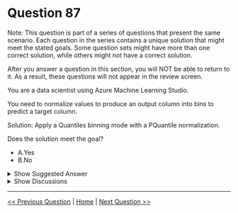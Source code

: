 # Question 87

Note: This question is part of a series of questions that present the same scenario. Each question in the series contains a unique solution that might meet the stated goals. Some question sets might have more than one correct solution, while others might not have a correct solution.

After you answer a question in this section, you will NOT be able to return to it. As a result, these questions will not appear in the review screen.

You are a data scientist using Azure Machine Learning Studio.

You need to normalize values to produce an output column into bins to predict a target column.

Solution: Apply a Quantiles binning mode with a PQuantile normalization.

Does the solution meet the goal?

- A.Yes
- B.No

<details>
  <summary>Show Suggested Answer</summary>

<strong>A</strong><br>

</details>

<details>
  <summary>Show Discussions</summary>

<blockquote><p><strong>modschegiebsch</strong> <code>(Fri 03 Jul 2020 07:09)</code> - <em>Upvotes: 22</em></p><p>Answer is B, because Quantile binning is not supervised. The binning is independent of the target column. You cannot use the output to predict the target directly.</p></blockquote>
<blockquote><p><strong>kty</strong> <code>(Thu 25 Mar 2021 06:48)</code> - <em>Upvotes: 15</em></p><p>If you select the Quantiles binning mode, use the Quantile normalization option to determine how values are normalized prior to sorting into quantiles. Note that normalizing values transform the values, but does not affect the final number of bins

Entropy MDL: This method requires that you select the column you want to predict and the column or columns that you want to group into bins. It then makes a pass over the data and attempts to determine the number of bins that minimizes the entropy. In other words, it chooses a number of bins that allows the data column to best predict the target column

I think the answer is &#x27;A&#x27;</p></blockquote>

<blockquote><p><strong>dija123</strong> <code>(Sun 12 Dec 2021 17:52)</code> - <em>Upvotes: 2</em></p><p>Totally agree with you</p></blockquote>
<blockquote><p><strong>FactCheckr4</strong> <code>(Thu 15 Aug 2024 11:39)</code> - <em>Upvotes: 1</em></p><p>Why the Solution Doesn’t Meet the Goal:
Quantiles Binning vs. PQuantile Normalization: While quantiles binning directly addresses the goal of creating bins for normalization, PQuantile normalization is not designed specifically for binning data into discrete categories. PQuantile normalization is more about adjusting data distributions rather than creating discrete bins.
To achieve the goal of normalizing values into bins, you should use Quantiles Binning directly. PQuantile normalization does not achieve this goal effectively because its purpose is to normalize data distributions rather than to bin data into quantile-based categories.

Thus, the solution of applying a Quantiles binning mode with PQuantile normalization does not fully meet the goal of binning values for predicting a target column.</p></blockquote>

<blockquote><p><strong>NullVoider_0</strong> <code>(Wed 13 Dec 2023 06:21)</code> - <em>Upvotes: 1</em></p><p>Using Quantiles binning mode with PQuantile normalization in Azure Machine Learning Studio is an appropriate solution for normalizing values and transforming them into bins, which can aid in the prediction of a target column in a machine learning model. This method is effective for creating evenly distributed bins based on the data&#x27;s distribution, which can be beneficial for various predictive modeling tasks.</p></blockquote>
<blockquote><p><strong>PI_Team</strong> <code>(Fri 24 Nov 2023 11:48)</code> - <em>Upvotes: 3</em></p><p>I need to correct my previous comment:

The solution of using Quantiles binning mode with PQuantile normalization in Azure Machine Learning Studio is valid. Quantiles binning discretizes data based on percentile ranks, and the PQuantile normalization option within this mode normalizes values within a [0,1] range before sorting into quantiles. This is specific to preparing data for quantile binning and is not general data normalization. Therefore, this approach aligns with Azure Machine Learning Studio&#x27;s capabilities for data preparation in quantile binning, meeting the objective of the task.</p></blockquote>

<blockquote><p><strong>PI_Team</strong> <code>(Wed 12 Jul 2023 15:55)</code> - <em>Upvotes: 1</em></p><p>The correct answer to the question is (B) No.

The given solution of applying a Quantiles binning mode with a PQuantile normalization does not meet the goal of normalizing values to produce an output column into bins for predicting a target column.

While Quantiles binning and PQuantile normalization are useful techniques in their own right, they are not directly applicable for producing bins to predict a target column.

To achieve the goal of normalizing values into bins to predict a target column, you would need to use appropriate techniques such as binning based on specific ranges or intervals, or other normalization methods tailored for your specific data and problem.

SaM</p></blockquote>

<blockquote><p><strong>PI_Team</strong> <code>(Fri 24 Nov 2023 11:48)</code> - <em>Upvotes: 1</em></p><p>I need to correct my previous comment: 
The solution of using Quantiles binning mode with PQuantile normalization in Azure Machine Learning Studio is valid. Quantiles binning discretizes data based on percentile ranks, and the PQuantile normalization option within this mode normalizes values within a [0,1] range before sorting into quantiles. This is specific to preparing data for quantile binning and is not general data normalization. Therefore, this approach aligns with Azure Machine Learning Studio&#x27;s capabilities for data preparation in quantile binning, meeting the objective of the task.</p></blockquote>
<blockquote><p><strong>striver</strong> <code>(Sat 04 Jun 2022 18:44)</code> - <em>Upvotes: 1</em></p><p>Answer is A. Normalization makes the value fall in range [0, 1] and that&#x27;s what PQuantile does too.</p></blockquote>
<blockquote><p><strong>ning</strong> <code>(Mon 16 May 2022 11:43)</code> - <em>Upvotes: 3</em></p><p>Yes, this is the answer, see the link https://docs.microsoft.com/en-us/azure/machine-learning/component-reference/group-data-into-bins

&quot;Entropy MDL mode is defined in Studio (classic) and there&#x27;s no corresponding open source package which can be leveraged to support in Designer yet.&quot;
&quot;If you select the Quantiles binning mode, use the Quantile normalization option to determine how values are normalized before sorting into quantiles. &quot;</p></blockquote>

<blockquote><p><strong>TheCyanideLancer</strong> <code>(Sat 22 Jan 2022 07:11)</code> - <em>Upvotes: 2</em></p><p>as per question, I believe, if target column is mentioned then ans mdl if feature column is mentioned then ans is PQuantile</p></blockquote>
<blockquote><p><strong>Tushazz</strong> <code>(Tue 04 Jan 2022 12:31)</code> - <em>Upvotes: 1</em></p><p>Yes should be answer.</p></blockquote>
<blockquote><p><strong>chaudha4</strong> <code>(Wed 05 May 2021 14:24)</code> - <em>Upvotes: 7</em></p><p>Entropy MDL is not available in designer. The answer applies only to studio(classic).</p></blockquote>
<blockquote><p><strong>Gonza967</strong> <code>(Tue 14 Jan 2020 19:43)</code> - <em>Upvotes: 2</em></p><p>Answer is B</p></blockquote>

</details>

---

[<< Previous Question](question_86.md) | [Home](../index.md) | [Next Question >>](question_88.md)
